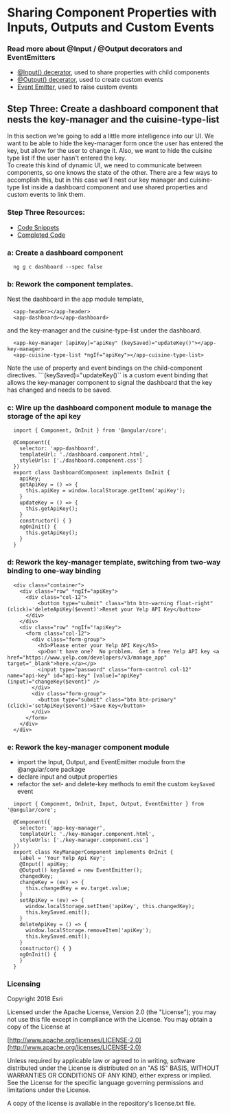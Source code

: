 # Sharing Component Properties with Inputs, Outputs and Custom Events

### Read more about @Input / @Output decorators and EventEmitters
* [@Input() decerator](https://angular.io/api/core/Input), used to share properties with child components
* [@Output() decerator](https://angular.io/api/core/Output), used to create custom events
* [Event Emitter](https://angular.io/api/core/EventEmitter), used to raise custom events

## Step Three: Create a dashboard component that nests the key-manager and the cuisine-type-list

In this section we're going to add a little more intelligence into our UI.  We want to be able to hide the key-manager form once the user 
has entered the key, but allow for the user to change it.  Also, we want to hide the cuisine type list if the user hasn't entered the key.  
To create this kind of dynamic UI, we need to communicate between components, so one knows the state of the other.
There are a few ways to accomplish this, but in this case we'll nest our key manager and cuisine-type list inside a dashboard component and use shared properties 
and custom events to link them.  

### Step Three Resources:
* [Code Snippets](https://github.com/sean-olson-e/Rapid-Application-Development-using-Angular-CLI/tree/master/project_apps/3-sharing-properties-using-custom-events/src/snippets)
* [Completed Code](https://github.com/sean-olson-e/Rapid-Application-Development-using-Angular-CLI/tree/master/project_apps/4-creating-services/src/app)


### a: Create a dashboard component

```
  ng g c dashboard --spec false
```

### b: Rework the component templates.
Nest the dashboard in the app module template,

```
  <app-header></app-header>
  <app-dashboard></app-dashboard>
``` 

and the key-manager and the cuisine-type-list under the dashboard.
```
  <app-key-manager [apiKey]="apiKey" (keySaved)="updateKey()"></app-key-manager>
  <app-cuisine-type-list *ngIf="apiKey"></app-cuisine-type-list>
```

Note the use of property and event bindings on the child-component directives. ```(keySaved)="updateKey()`` is a custom event binding
that allows the key-manager component to signal the dashboard that the key has changed and needs to be saved.

### c: Wire up the dashboard component module to manage the storage of the api key

```
  import { Component, OnInit } from '@angular/core';
  
  @Component({
    selector: 'app-dashboard',
    templateUrl: './dashboard.component.html',
    styleUrls: ['./dashboard.component.css']
  })
  export class DashboardComponent implements OnInit {
    apiKey;
    getApiKey = () => {
      this.apiKey = window.localStorage.getItem('apiKey');
    }
    updateKey = () => {
      this.getApiKey();
    }
    constructor() { }
    ngOnInit() {
      this.getApiKey();
    }
  }
``` 

### d: Rework the key-manager template, switching from two-way binding to one-way binding
```
  <div class="container">
    <div class="row" *ngIf="apiKey">
      <div class="col-12">
          <button type="submit" class="btn btn-warning float-right" (click)='deleteApiKey($event)'>Reset your Yelp API Key</button>
      </div>
    </div>
    <div class="row" *ngIf="!apiKey">
      <form class="col-12">
        <div class="form-group">
          <h5>Please enter your Yelp API Key</h5>
          <p>Don't have one?  No problem.  Get a free Yelp API key <a href="https://www.yelp.com/developers/v3/manage_app" target="_blank">here.</a></p>
          <input type="password" class="form-control col-12" name="api-key" id="api-key" [value]="apiKey" (input)="changeKey($event)" />
        </div>
        <div class="form-group">
          <button type="submit" class="btn btn-primary" (click)='setApiKey($event)'>Save Key</button>
        </div>
      </form>
    </div>
  </div>
```
### e: Rework the key-manager component module
* import the Input, Output, and EventEmitter module from the @angular/core package
* declare input and output properties
* refactor the set- and delete-key methods to emit the custom ```keySaved``` event 

```
  import { Component, OnInit, Input, Output, EventEmitter } from '@angular/core';
  
  @Component({
    selector: 'app-key-manager',
    templateUrl: './key-manager.component.html',
    styleUrls: ['./key-manager.component.css']
  })
  export class KeyManagerComponent implements OnInit {
    label = 'Your Yelp Api Key';
    @Input() apiKey;
    @Output() keySaved = new EventEmitter();
    changedKey;
    changeKey = (ev) => {
      this.changedKey = ev.target.value;
    }
    setApiKey = (ev) => {
      window.localStorage.setItem('apiKey', this.changedKey);
      this.keySaved.emit();
    }
    deleteApiKey = () => {
      window.localStorage.removeItem('apiKey');
      this.keySaved.emit();
    }
    constructor() { }
    ngOnInit() {
    }
  }
``` 


### Licensing

Copyright 2018 Esri

Licensed under the Apache License, Version 2.0 (the "License"); you may not use this file except in compliance with the License. You may obtain a copy of the License at

[http://www.apache.org/licenses/LICENSE-2.0](http://www.apache.org/licenses/LICENSE-2.0)

Unless required by applicable law or agreed to in writing, software distributed under the License is distributed on an "AS IS" BASIS, WITHOUT WARRANTIES OR CONDITIONS OF ANY KIND, either express or implied. See the License for the specific language governing permissions and limitations under the License.

A copy of the license is available in the repository's license.txt file.

